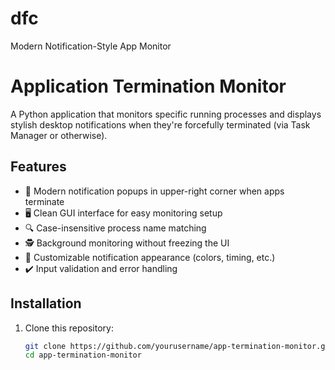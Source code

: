 # dfc
Modern Notification-Style App Monitor



# Application Termination Monitor

A Python application that monitors specific running processes and displays stylish desktop notifications when they're forcefully terminated (via Task Manager or otherwise).



## Features

- 🚨 Modern notification popups in upper-right corner when apps terminate
- 🖥️ Clean GUI interface for easy monitoring setup
- 🔍 Case-insensitive process name matching
- 🕵️ Background monitoring without freezing the UI
- 🎨 Customizable notification appearance (colors, timing, etc.)
- ✔️ Input validation and error handling

## Installation

1. Clone this repository:
   ```bash
   git clone https://github.com/yourusername/app-termination-monitor.git
   cd app-termination-monitor
